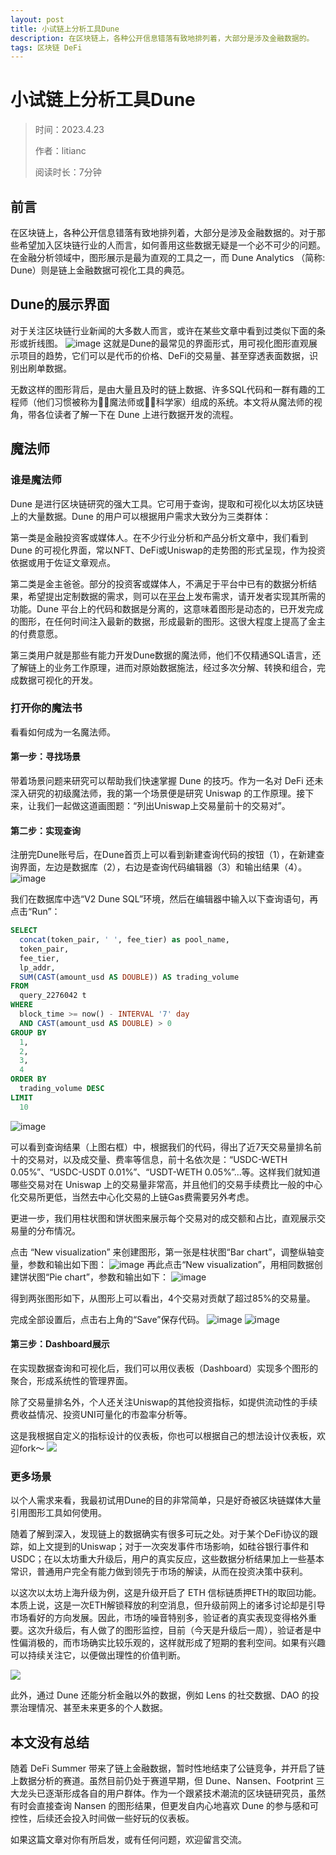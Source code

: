 ```yaml
---
layout: post
title: 小试链上分析工具Dune
description: 在区块链上，各种公开信息错落有致地排列着，大部分是涉及金融数据的。
tags: 区块链 DeFi
---
```


# 小试链上分析工具Dune

> 时间：2023.4.23
>
> 作者：litianc
>
> 阅读时长：7分钟

## 前言
在区块链上，各种公开信息错落有致地排列着，大部分是涉及金融数据的。对于那些希望加入区块链行业的人而言，如何善用这些数据无疑是一个必不可少的问题。在金融分析领域中，图形展示是最为直观的工具之一，而 Dune Analytics （简称: Dune）则是链上金融数据可视化工具的典范。

## Dune的展示界面
对于关注区块链行业新闻的大多数人而言，或许在某些文章中看到过类似下面的条形或折线图。
![image](/images/posts/dune_wizard/Snipaste_2023-04-20_17-32-48.png)
这就是Dune的最常见的界面形式，用可视化图形直观展示项目的趋势，它们可以是代币的价格、DeFi的交易量、甚至穿透表面数据，识别出刷单数据。

无数这样的图形背后，是由大量且及时的链上数据、许多SQL代码和一群有趣的工程师（他们习惯被称为🧙‍♀️魔法师或👩‍🔬科学家）组成的系统。本文将从魔法师的视角，带各位读者了解一下在 Dune 上进行数据开发的流程。

## 魔法师

### 谁是魔法师

Dune 是进行区块链研究的强大工具。它可用于查询，提取和可视化以太坊区块链上的大量数据。Dune 的用户可以根据用户需求大致分为三类群体：

第一类是金融投资客或媒体人。在不少行业分析和产品分析文章中，我们看到 Dune 的可视化界面，常以NFT、DeFi或Uniswap的走势图的形式呈现，作为投资依据或用于佐证文章观点。

第二类是金主爸爸。部分的投资客或媒体人，不满足于平台中已有的数据分析结果，希望提出定制数据的需求，则可以在[平台](https://form.typeform.com/to/DtX4jqkd)上发布需求，请开发者实现其所需的功能。Dune 平台上的代码和数据是分离的，这意味着图形是动态的，已开发完成的图形，在任何时间注入最新的数据，形成最新的图形。这很大程度上提高了金主的付费意愿。

第三类用户就是那些有能力开发Dune数据的魔法师，他们不仅精通SQL语言，还了解链上的业务工作原理，进而对原始数据施法，经过多次分解、转换和组合，完成数据可视化的开发。

### 打开你的魔法书

看看如何成为一名魔法师。

#### 第一步：寻找场景
带着场景问题来研究可以帮助我们快速掌握 Dune 的技巧。作为一名对 DeFi 还未深入研究的初级魔法师，我的第一个场景便是研究 Uniswap 的工作原理。接下来，让我们一起做这道画图题：“列出Uniswap上交易量前十的交易对”。

#### 第二步：实现查询
注册完Dune账号后，在Dune首页上可以看到新建查询代码的按钮（1），在新建查询界面，左边是数据库（2），右边是查询代码编辑器（3）和输出结果（4）。
![image](/images/posts/dune_wizard/Snipaste_2023-04-23_10-45-52.png)

我们在数据库中选“V2 Dune SQL”环境，然后在编辑器中输入以下查询语句，再点击“Run”：
``` sql
SELECT
  concat(token_pair, ' ', fee_tier) as pool_name,
  token_pair,
  fee_tier,
  lp_addr,
  SUM(CAST(amount_usd AS DOUBLE)) AS trading_volume
FROM
  query_2276042 t
WHERE
  block_time >= now() - INTERVAL '7' day
  AND CAST(amount_usd AS DOUBLE) > 0
GROUP BY
  1,
  2,
  3,
  4
ORDER BY
  trading_volume DESC
LIMIT
  10
```
![image](/images/posts/dune_wizard/Snipaste_2023-04-23_10-54-19.png)

可以看到查询结果（上图右框）中，根据我们的代码，得出了近7天交易量排名前十的交易对，以及成交量、费率等信息，前十名依次是：“USDC-WETH 0.05%”、“USDC-USDT 0.01%”、“USDT-WETH 0.05%”...等。这样我们就知道哪些交易对在 Uniswap 上的交易量非常高，并且他们的交易手续费比一般的中心化交易所更低，当然去中心化交易的上链Gas费需要另外考虑。

更进一步，我们用柱状图和饼状图来展示每个交易对的成交额和占比，直观展示交易量的分布情况。

点击 “New visualization” 来创建图形，第一张是柱状图“Bar chart”，调整纵轴变量，参数和输出如下图：
![image](/images/posts/dune_wizard/Snipaste_2023-04-23_11-33-56.png)
再此点击“New visualization”，用相同数据创建饼状图“Pie chart”，参数和输出如下：
![image](/images/posts/dune_wizard/Snipaste_2023-04-23_11-41-30.png)

得到两张图形如下，从图形上可以看出，4个交易对贡献了超过85%的交易量。

完成全部设置后，点击右上角的“Save”保存代码。
![image](/images/posts/dune_wizard/Snipaste_2023-04-23_11-45-20.png)
![image](/images/posts/dune_wizard/Snipaste_2023-04-23_11-40-25.png)

#### 第三步：Dashboard展示
在实现数据查询和可视化后，我们可以用仪表板（Dashboard）实现多个图形的聚合，形成系统性的管理界面。

除了交易量排名外，个人还关注Uniswap的其他投资指标，如提供流动性的手续费收益情况、投资UNI可量化的市盈率分析等。

这是我根据自定义的指标设计的仪表板，你也可以根据自己的想法设计仪表板，欢迎fork～
<a href="https://dune.com/litianc/uniswap-uni-valutation"><img src="/images/posts/dune_wizard/Snipaste_2023-04-23_11-58-10.png"/></a>


### 更多场景
以个人需求来看，我最初试用Dune的目的非常简单，只是好奇被区块链媒体大量引用图形工具如何使用。

随着了解到深入，发现链上的数据确实有很多可玩之处。对于某个DeFi协议的跟踪，如上文提到的Uniswap；对于一次突发事件市场影响，如硅谷银行事件和USDC；在以太坊重大升级后，用户的真实反应，这些数据分析结果加上一些基本常识，普通用户完全有能力做到领先于市场的解读，从而在投资决策中获利。

以这次以太坊上海升级为例，这是升级开启了 ETH 信标链质押ETH的取回功能。本质上说，这是一次ETH解锁释放的利空消息，但升级前网上的诸多讨论却是引导市场看好的方向发展。因此，市场的噪音特别多，验证者的真实表现变得格外重要。这次升级后，有人做了的图形监控，目前（今天是升级后一周），验证者是中性偏消极的，而市场确实比较乐观的，这样就形成了短期的套利空间。如果有兴趣可以持续关注它，以便做出理性的价值判断。

<a href="https://dune.com/hildobby/eth2-staking"><img src="/images/posts/dune_wizard/Snipaste_2023-04-23_14-18-36.png"/></a>

此外，通过 Dune 还能分析金融以外的数据，例如 Lens 的社交数据、DAO 的投票治理情况、甚至未来更多的个人数据。

## 本文没有总结

随着 DeFi Summer 带来了链上金融数据，暂时性地结束了公链竞争，并开启了链上数据分析的赛道。虽然目前仍处于赛道早期，但 Dune、Nansen、Footprint 三大龙头已逐渐形成各自的用户群体。作为一个跟紧技术潮流的区块链研究员，虽然有时会直接查询 Nansen 的图形结果，但更发自内心地喜欢 Dune 的参与感和可控性，后续还会投入时间做一些好玩的仪表板。

如果这篇文章对你有所启发，或有任何问题，欢迎留言交流。
